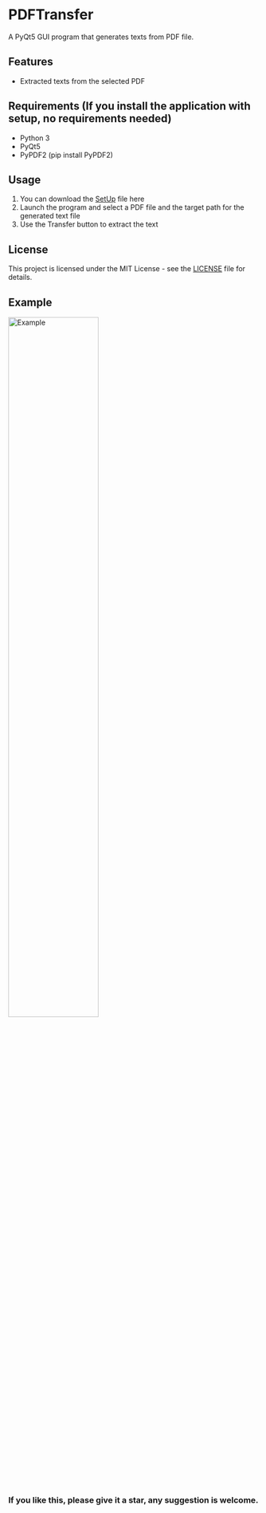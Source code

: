 # PDFTransfer
A PyQt5 GUI program that generates texts from PDF file.

## Features
* Extracted texts from the selected PDF

## Requirements (If you install the application with setup, no requirements needed)
* Python 3
* PyQt5
* PyPDF2 (pip install PyPDF2)

## Usage
1. You can download the [SetUp](https://github.com/OG-Matcha/PDF_to_Text/blob/7cbcce10db0b0e2ff78e2090ebf3c073acf1669f/PDFTransfer_1.5_setup.exe) file here
3. Launch the program and select a PDF file and the target path for the generated text file
5. Use the Transfer button to extract the text
 
## License
This project is licensed under the MIT License - see the [LICENSE](hhttps://github.com/OG-Matcha/PDF_to_Text/blob/7cbcce10db0b0e2ff78e2090ebf3c073acf1669f/LICENSE) file for details.

## Example
<img alt="Example" src="https://github.com/OG-Matcha/PDF_to_Text/blob/f8e769e83e6f5b424e83d56f65fdba7801fb3e77/PDFTransfer/assets/Example.png" style = "width: 60%">

### If you like this, please give it a star, any suggestion is welcome.
